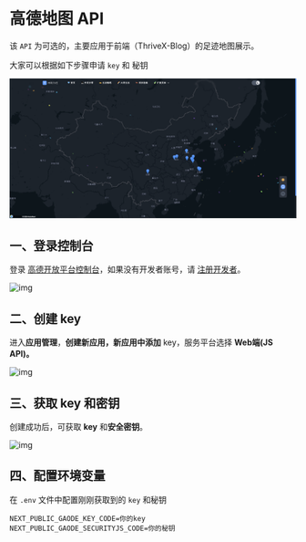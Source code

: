 # 高德地图 API

该  `API` 为可选的，主要应用于前端（ThriveX-Blog）的足迹地图展示。

大家可以根据如下步骤申请 `key` 和 秘钥

![image-20241215185444757](./assets/image-20241215185444757.png)



## 一、登录控制台

登录 [高德开放平台控制台](https://console.amap.com/)，如果没有开发者账号，请 [注册开发者](https://console.amap.com/dev/id)。

![img](https://a.amap.com/lbs/static/img/doc/doc_1678173844853_d2b5c.png)



## 二、创建 key

进入**应用管理**，**创建新应用，**新应用中**添加** key，服务平台选择 **Web端(JS API)。**

![img](https://a.amap.com/lbs/static/img/doc/doc_1678174018216_d2b5c.png)



## 三、获取 key 和密钥

创建成功后，可获取 **key** 和**安全密钥**。

![img](https://a.amap.com/lbs/static/img/doc/doc_1678174104638_d2b5c.png)



## 四、配置环境变量

在 `.env` 文件中配置刚刚获取到的 `key` 和秘钥

```
NEXT_PUBLIC_GAODE_KEY_CODE=你的key
NEXT_PUBLIC_GAODE_SECURITYJS_CODE=你的秘钥
```

